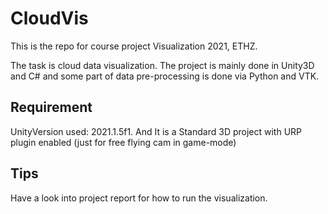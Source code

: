 # CloudVis
This is the repo for course project Visualization 2021, ETHZ. 

The task is cloud data visualization. The project is mainly done in Unity3D and C# and some part of data pre-processing is done via Python and VTK.

## Requirement

UnityVersion used: 2021.1.5f1. And It is a Standard 3D project with URP plugin enabled (just for free flying cam in game-mode)

## Tips
Have a look into project report for how to run the visualization.
